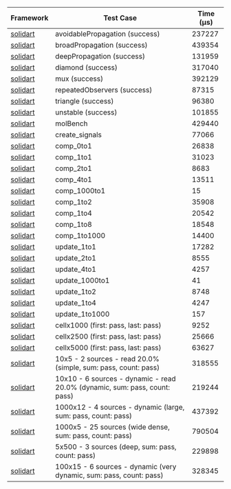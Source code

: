 | Framework | Test Case | Time (μs) |
| --- | --- | --- |
| [solidart](https://github.com/nank1ro/solidart) | avoidablePropagation (success) | 237227 |
| [solidart](https://github.com/nank1ro/solidart) | broadPropagation (success) | 439354 |
| [solidart](https://github.com/nank1ro/solidart) | deepPropagation (success) | 131959 |
| [solidart](https://github.com/nank1ro/solidart) | diamond (success) | 317040 |
| [solidart](https://github.com/nank1ro/solidart) | mux (success) | 392129 |
| [solidart](https://github.com/nank1ro/solidart) | repeatedObservers (success) | 87315 |
| [solidart](https://github.com/nank1ro/solidart) | triangle (success) | 96380 |
| [solidart](https://github.com/nank1ro/solidart) | unstable (success) | 101855 |
| [solidart](https://github.com/nank1ro/solidart) | molBench | 429440 |
| [solidart](https://github.com/nank1ro/solidart) | create_signals | 77066 |
| [solidart](https://github.com/nank1ro/solidart) | comp_0to1 | 26838 |
| [solidart](https://github.com/nank1ro/solidart) | comp_1to1 | 31023 |
| [solidart](https://github.com/nank1ro/solidart) | comp_2to1 | 8683 |
| [solidart](https://github.com/nank1ro/solidart) | comp_4to1 | 13511 |
| [solidart](https://github.com/nank1ro/solidart) | comp_1000to1 | 15 |
| [solidart](https://github.com/nank1ro/solidart) | comp_1to2 | 35908 |
| [solidart](https://github.com/nank1ro/solidart) | comp_1to4 | 20542 |
| [solidart](https://github.com/nank1ro/solidart) | comp_1to8 | 18548 |
| [solidart](https://github.com/nank1ro/solidart) | comp_1to1000 | 14400 |
| [solidart](https://github.com/nank1ro/solidart) | update_1to1 | 17282 |
| [solidart](https://github.com/nank1ro/solidart) | update_2to1 | 8555 |
| [solidart](https://github.com/nank1ro/solidart) | update_4to1 | 4257 |
| [solidart](https://github.com/nank1ro/solidart) | update_1000to1 | 41 |
| [solidart](https://github.com/nank1ro/solidart) | update_1to2 | 8748 |
| [solidart](https://github.com/nank1ro/solidart) | update_1to4 | 4247 |
| [solidart](https://github.com/nank1ro/solidart) | update_1to1000 | 157 |
| [solidart](https://github.com/nank1ro/solidart) | cellx1000 (first: pass, last: pass) | 9252 |
| [solidart](https://github.com/nank1ro/solidart) | cellx2500 (first: pass, last: pass) | 25666 |
| [solidart](https://github.com/nank1ro/solidart) | cellx5000 (first: pass, last: pass) | 63627 |
| [solidart](https://github.com/nank1ro/solidart) | 10x5 - 2 sources - read 20.0% (simple, sum: pass, count: pass) | 318555 |
| [solidart](https://github.com/nank1ro/solidart) | 10x10 - 6 sources - dynamic - read 20.0% (dynamic, sum: pass, count: pass) | 219244 |
| [solidart](https://github.com/nank1ro/solidart) | 1000x12 - 4 sources - dynamic (large, sum: pass, count: pass) | 437392 |
| [solidart](https://github.com/nank1ro/solidart) | 1000x5 - 25 sources (wide dense, sum: pass, count: pass) | 790504 |
| [solidart](https://github.com/nank1ro/solidart) | 5x500 - 3 sources (deep, sum: pass, count: pass) | 229898 |
| [solidart](https://github.com/nank1ro/solidart) | 100x15 - 6 sources - dynamic (very dynamic, sum: pass, count: pass) | 328345 |
